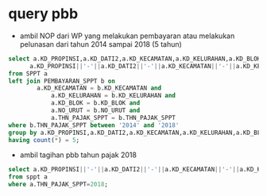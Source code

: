 # query pbb
 * ambil NOP dari WP yang melakukan pembayaran atau melakukan pelunasan dari tahun 2014 sampai 2018 (5 tahun)
```sql
select a.KD_PROPINSI,a.KD_DATI2,a.KD_KECAMATAN,a.KD_KELURAHAN,a.KD_BLOK,a.NO_URUT,a.KD_JNS_OP,
      a.KD_PROPINSI||'-'||a.KD_DATI2||'-'||a.KD_KECAMATAN||'-'||a.KD_KELURAHAN||'-'||a.KD_BLOK||'-'||a.NO_URUT||'-'||a.KD_JNS_OP as NOP
from SPPT a
left join PEMBAYARAN_SPPT b on
        a.KD_KECAMATAN = b.KD_KECAMATAN and
            a.KD_KELURAHAN = b.KD_KELURAHAN and
            a.KD_BLOK = b.KD_BLOK and
            a.NO_URUT = b.NO_URUT and
            a.THN_PAJAK_SPPT = b.THN_PAJAK_SPPT
where b.THN_PAJAK_SPPT between '2014' and '2018'
group by a.KD_PROPINSI,a.KD_DATI2,a.KD_KECAMATAN,a.KD_KELURAHAN,a.KD_BLOK,a.NO_URUT,a.KD_JNS_OP
having count(*) = 5;
```
* ambil tagihan pbb tahun pajak 2018
```sql
select a.KD_PROPINSI||'-'||a.KD_DATI2||'-'||a.KD_KECAMATAN||'-'||a.KD_KELURAHAN||'-'||a.KD_BLOK||'-'||a.NO_URUT||'-'||a.KD_JNS_OP as NOP, a.PBB_YG_HARUS_DIBAYAR_SPPT
from sppt a
where a.THN_PAJAK_SPPT=2018;
```
